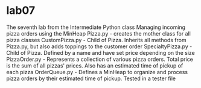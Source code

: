 # lab07
The seventh lab from the Intermediate Python class
Managing incoming pizza orders using the MinHeap 
Pizza.py - creates the mother class for all pizza classes
CustomPizza.py - Child of Pizza. Inherits all methods from Pizza.py, but also adds toppings
to the customer order
SpecialtyPizza.py - Child of Pizza. Defined by a name and have set price depending on the size
PizzaOrder.py - Represents a collection of various pizza orders. Total price is the sum of all pizzas' prices. Also has an estimated time of pickup of each pizza
OrderQueue.py - Defines a MinHeap to organize and process pizza orders by their estimated time of pickup.
Tested in a tester file
